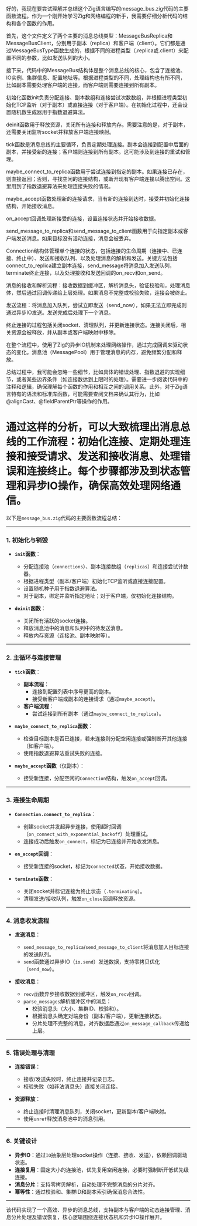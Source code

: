 好的，我现在要尝试理解并总结这个Zig语言编写的message_bus.zig代码的主要函数流程。作为一个刚开始学习Zig和网络编程的新手，我需要仔细分析代码的结构和各个函数的作用。

首先，这个文件定义了两个主要的消息总线类型：MessageBusReplica和MessageBusClient，分别用于副本（replica）和客户端（client）。它们都是通过MessageBusType函数生成的，根据不同的进程类型（.replica或.client）来配置不同的参数，比如发送队列的大小。

接下来，代码中的MessageBus结构体是整个消息总线的核心，包含了连接池、IO实例、集群信息、配置地址等。根据进程类型的不同，处理结构也有所不同，比如副本需要处理客户端的连接，而客户端则需要连接到所有副本。

初始化函数init负责分配连接、副本数组和连接尝试次数数组，并根据进程类型初始化TCP监听（对于副本）或直接连接（对于客户端）。在初始化过程中，还会设置随机数生成器用于指数退避算法。

deinit函数用于释放资源，关闭所有连接和释放内存。需要注意的是，对于副本，还需要关闭监听socket并释放客户端连接映射。

tick函数是消息总线的主要循环，负责定期处理连接。副本会连接到配置中后面的副本，并接受新的连接；客户端则连接到所有副本。这可能涉及到连接的重试和管理。

maybe_connect_to_replica函数用于尝试连接到指定的副本。如果连接已存在，则直接返回；否则，寻找空闲的连接结构，或断开现有客户端连接以腾出空间。这里用到了指数退避算法来处理连接失败的情况。

maybe_accept函数处理新的连接请求，当有新的连接到达时，接受并初始化连接结构，开始接收消息。

on_accept回调处理新接受的连接，设置连接状态并开始接收数据。

send_message_to_replica和send_message_to_client函数用于向指定副本或客户端发送消息。如果目标没有活动连接，消息会被丢弃。

Connection结构体管理单个连接的状态，包括连接的生命周期（连接中、已连接、终止中）、发送和接收队列、以及处理消息的解析和发送。关键方法包括connect_to_replica建立副本连接，send_message将消息加入发送队列，terminate终止连接，以及处理接收和发送回调的on_recv和on_send。

消息的接收和解析流程：接收数据到缓冲区，解析消息头，验证校验和，处理消息体，然后通过回调传递给上层处理。如果消息不完整或校验失败，连接会被终止。

发送流程：将消息加入队列，尝试立即发送（send_now），如果无法立即完成则通过异步IO发送。发送完成后处理下一个消息。

终止连接的过程包括关闭socket、清理队列，并更新连接状态。连接关闭后，相关资源会被释放，并从副本或客户端映射中移除。

在整个流程中，使用了Zig的异步IO机制来处理网络操作，通过完成回调来驱动状态的变化。消息池（MessagePool）用于管理消息的内存，避免频繁分配和释放。

总结过程中，我可能会忽略一些细节，比如具体的错误处理、指数退避的实现细节，或者某些边界条件（如连接数达到上限时的处理）。需要进一步阅读代码中的注释和逻辑，确保理解每个函数的作用和相互之间的调用关系。此外，对于Zig语言特有的语法和标准库函数，可能需要查阅文档来确认其行为，比如@alignCast、@fieldParentPtr等操作的作用。

通过这样的分析，可以大致梳理出消息总线的工作流程：初始化连接、定期处理连接和接受请求、发送和接收消息、处理错误和连接终止。每个步骤都涉及到状态管理和异步IO操作，确保高效处理网络通信。
================================================
以下是`message_bus.zig`代码的主要函数流程总结：

---

### **1. 初始化与销毁**
- **`init`函数**：
  - 分配连接池（`connections`）、副本连接数组（`replicas`）和连接尝试计数器。
  - 根据进程类型（副本/客户端）初始化TCP监听或直接连接配置。
  - 设置随机种子用于指数退避算法。
  - 对于副本，绑定并监听指定地址；对于客户端，仅初始化连接结构。

- **`deinit`函数**：
  - 关闭所有活跃的socket连接。
  - 释放消息池中的消息和队列中的待发送消息。
  - 释放内存资源（连接池、副本映射等）。

---

### **2. 主循环与连接管理**
- **`tick`函数**：
  - **副本流程**：
    - 连接到配置列表中序号更高的副本。
    - 接受新客户端或副本的连接请求（通过`maybe_accept`）。
  - **客户端流程**：
    - 尝试连接到所有副本（通过`maybe_connect_to_replica`）。

- **`maybe_connect_to_replica`函数**：
  - 检查目标副本是否已连接，若未连接则分配空闲连接或强制断开其他连接（如客户端）。
  - 使用指数退避算法重试失败的连接。

- **`maybe_accept`函数**（仅副本）：
  - 接受新连接，分配空闲的`Connection`结构，触发`on_accept`回调。

---

### **3. 连接生命周期**
- **`Connection.connect_to_replica`**：
  - 创建socket并发起异步连接，使用超时回调（`on_connect_with_exponential_backoff`）处理重试。
  - 连接成功后触发`on_connect`，标记为已连接并开始收发消息。

- **`on_accept`回调**：
  - 接受新连接的socket，标记为`connected`状态，开始接收数据。

- **`terminate`函数**：
  - 关闭socket并标记连接为终止状态（`.terminating`）。
  - 清理发送/接收队列，触发`on_close`回调释放资源。

---

### **4. 消息收发流程**
- **发送消息**：
  - `send_message_to_replica`/`send_message_to_client`将消息加入目标连接的发送队列。
  - `send`函数通过异步IO（`io.send`）发送数据，支持零拷贝优化（`send_now`）。

- **接收消息**：
  - `recv`函数异步接收数据到缓冲区，触发`on_recv`回调。
  - `parse_messages`解析缓冲区中的消息：
    - 校验消息头（大小、集群ID、校验和）。
    - 根据消息头确定对端身份（副本/客户端），更新连接状态。
    - 分片处理不完整的消息，对齐数据后通过`on_message_callback`传递给上层。

---

### **5. 错误处理与清理**
- **连接错误**：
  - 接收/发送失败时，终止连接并记录日志。
  - 校验失败（如非法消息头）直接关闭连接。

- **资源释放**：
  - 终止连接时清理消息队列，关闭socket，更新副本/客户端映射。
  - 使用`unref`释放消息池中的消息引用。

---

### **6. 关键设计**
- **异步IO**：通过`IO`抽象层处理socket操作（连接、接收、发送），依赖回调驱动状态。
- **连接复用**：固定大小的连接池，优先复用空闲连接，必要时强制断开低优先级连接。
- **消息分片**：支持零拷贝解析，自动处理不完整消息的分片对齐。
- **幂等性**：通过校验和、集群ID和副本索引确保消息合法性。

---

该代码实现了一个高效、异步的消息总线，支持副本与客户端的动态连接管理、消息分片处理及错误恢复，核心逻辑围绕连接状态机和异步IO操作展开。